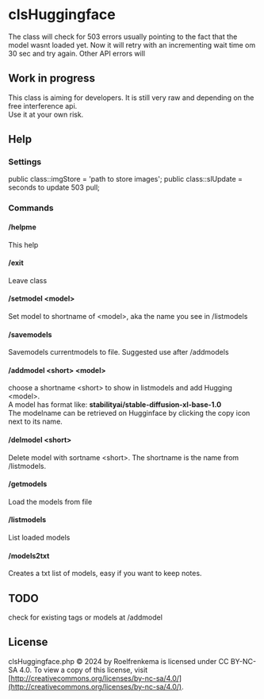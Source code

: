 # clsHuggingface

The class will check for 503 errors usually pointing to the fact that the model wasnt loaded yet.
Now it will retry with an incrementing wait time om 30 sec and try again. Other API errors will  

## Work in progress

This class is aiming for developers. It is still very raw and depending on the free interference api.  
Use it at your own risk.

## Help

### Settings

public class::imgStore = 'path to store images';
public class::slUpdate = seconds to update 503 pull;

### Commands

#### /helpme      

This help

#### /exit

Leave class

#### /setmodel  \<model\>

Set model to shortname of \<model\>, aka the name you see in /listmodels

#### /savemodels

Savemodels currentmodels to file. Suggested use after /addmodels

#### /addmodel \<short\> \<model\>

choose a shortname \<short\> to show in listmodels and add Hugging \<model\>.  
A model has format like: **stabilityai/stable-diffusion-xl-base-1.0**  
The modelname can be retrieved on Hugginface by clicking the copy icon next to its name.

#### /delmodel \<short\>
Delete model with sortname \<short\>. The shortname is the name from /listmodels.

#### /getmodels

Load the models from file

#### /listmodels

List loaded models

#### /models2txt

Creates a txt list of models, easy if you want to keep notes.

## TODO 

check for existing tags or models at /addmodel


## License

clsHuggingface.php © 2024 by Roelfrenkema is licensed under CC BY-NC-SA 4.0. To view a copy of this license, visit [http://creativecommons.org/licenses/by-nc-sa/4.0/](http://creativecommons.org/licenses/by-nc-sa/4.0/).
